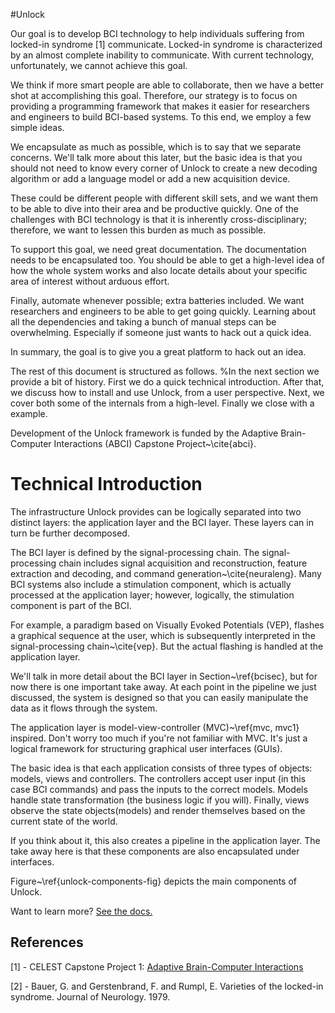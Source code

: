 #Unlock



Our goal is to develop BCI technology to help individuals suffering from locked-in syndrome [1] communicate.
Locked-in syndrome is characterized by an almost complete inability to communicate.  With current technology,
unfortunately, we cannot achieve this goal.

We think if more smart people are able to collaborate, then we have a better shot at accomplishing this goal.
Therefore, our strategy is to focus on providing a programming framework that makes it easier for researchers and
engineers to build BCI-based systems.  To this end, we employ a few simple ideas.

We encapsulate as much as possible, which is to say that we separate concerns.  We'll talk more about this later, but
the basic idea is that you should not need to know every corner of Unlock to create a new decoding algorithm or add a
language model or add a new acquisition device.

These could be different people with different skill sets, and we want them to be able to dive into their area and be
productive quickly.  One of the challenges with BCI technology is that it is inherently cross-disciplinary; therefore,
we want to lessen this burden as much as possible.

To support this goal, we need great documentation.  The documentation needs to be encapsulated too.  You should be able
to get a high-level idea of how the whole system works and also locate details about your specific area of interest
without arduous effort.

Finally, automate whenever possible; extra batteries included.  We want researchers and engineers to be able to get
going quickly.  Learning about all the dependencies and taking a bunch of manual steps can be overwhelming.  Especially
if someone just wants to hack out a quick idea.

In summary, the goal is to give you a great platform to hack out an idea.

The rest of this document is structured as follows.  %In the next section we provide a bit of history.
First we do a quick technical introduction.  After that, we discuss how to install and use Unlock, from a user
perspective.  Next, we cover both some of the internals from a high-level.  Finally we close with a example.

Development of the Unlock framework is funded by the Adaptive Brain-Computer Interactions (ABCI) Capstone
Project~\cite{abci}.

# Technical Introduction

The infrastructure Unlock provides can be logically separated into two distinct layers: the application layer and the
BCI layer.  These layers can in turn be further decomposed.

The BCI layer is defined by the signal-processing chain.  The signal-processing chain includes signal acquisition and
reconstruction, feature extraction and decoding, and command generation~\cite{neuraleng}.  Many BCI systems also
include a stimulation component, which is actually processed at the application layer; however, logically, the
stimulation component is part of the BCI.

For example, a paradigm based on Visually Evoked Potentials (VEP), flashes a graphical sequence at the user, which is
subsequently interpreted in the signal-processing chain~\cite{vep}.  But the actual flashing is handled at the
application layer.

We'll talk in more detail about the BCI layer in Section~\ref{bcisec}, but for now there is one important take away.
At each point in the pipeline we just discussed, the system is designed so that you can easily manipulate the data as
it flows through the system.

The application layer is model-view-controller (MVC)~\ref{mvc, mvc1} inspired.  Don't worry too much if you're not
familiar with MVC.  It's just a logical framework for structuring graphical user interfaces (GUIs).

The basic idea is that each application consists of three types of objects: models, views and controllers.  The
controllers accept user input (in this case BCI commands) and pass the inputs to the correct models.  Models handle
state transformation (the business logic if you will).  Finally, views observe the state objects(models) and render
themselves based on the current state of the world.

If you think about it, this also creates a pipeline in the application layer.  The take away here is that these
components are also encapsulated under interfaces.

Figure~\ref{unlock-components-fig} depicts the main components of Unlock.

Want to learn more? [See the docs.](https://github.com/NeuralProsthesisLab/unlock/blob/master/unlock/doc/unlock.pdf)

References
------------

[1] -   CELEST Capstone Project 1: [Adaptive Brain-Computer Interactions](http://celest.bu.edu/about-us/capstone-projects/adaptive-brain-computer-interactions.)

[2] -   Bauer, G. and Gerstenbrand, F. and Rumpl, E. Varieties of the locked-in syndrome. Journal
        of Neurology.  1979.
